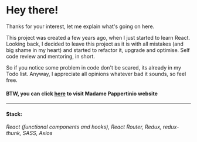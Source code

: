 # Hey there!
Thanks for your interest, let me explain what's going on here.

This project was created a few years ago, when I just started to learn React. 
Looking back, I decided to leave this project as it is with all mistakes (and big shame in my heart) and started to refactor it, upgrade and optimise. Self code review and mentoring, in short.

So if you notice some problem in code don't be scared, its already in my Todo list.
Anyway, I appreciate all opinions whatever bad it sounds, so feel free.

#### BTW, you can click [here](https://alexandracurlie.github.io/spa-tea-house) to visit Madame Pappertinio website

***

#### Stack:

_React (functional components and hooks), React Router, Redux, redux-thunk, SASS, Axios_

